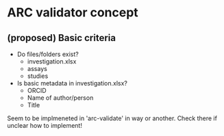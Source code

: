# ARC validator concept

## (proposed) Basic criteria

- Do files/folders exist?
  - investigation.xlsx
  - assays
  - studies
- Is basic metadata in investigation.xlsx?
  - ORCID
  - Name of author/person
  - Title

Seem to be implmeneted in 'arc-validate' in way or another. Check there if unclear how to implement!